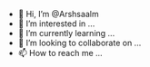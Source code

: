 - 👋 Hi, I’m @Arshsaalm
- 👀 I’m interested in ...
- 🌱 I’m currently learning ...
- 💞️ I’m looking to collaborate on ...
- 📫 How to reach me ...

<!---
Arshsaalm/Arshsaalm is a ✨ special ✨ repository because its `README.md` (this file) appears on your GitHub profile.
You can click the Preview link to take a look at your changes.
--->
